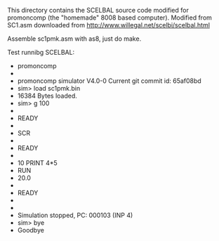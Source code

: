 This directory contains the SCELBAL source code modified for promoncomp (the "homemade" 8008 based computer).
Modified from SC1.asm downloaded from http://www.willegal.net/scelbi/scelbal.html

Assemble sc1pmk.asm with as8, just do make.

Test runnibg SCELBAL:
* promoncomp
*
* promoncomp simulator V4.0-0 Current        git commit id: 65af08bd
* sim> load sc1pmk.bin
* 16384 Bytes loaded.
* sim> g 100
*
* READY
*
* SCR
*
* READY
*
* 10 PRINT 4*5
* RUN
*  20.0
*
* READY
*
*
* Simulation stopped, PC: 000103 (INP 4)
* sim> bye
* Goodbye
